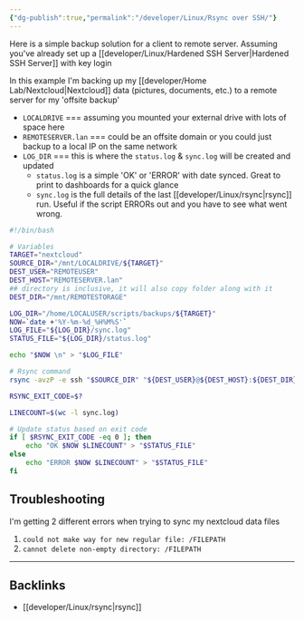 ```yaml
---
{"dg-publish":true,"permalink":"/developer/Linux/Rsync over SSH/"}
---
```



Here is a simple backup solution for a client to remote server. Assuming you've already set up a [[developer/Linux/Hardened SSH Server\|Hardened SSH Server]] with key login

In this example I'm backing up my [[developer/Home Lab/Nextcloud\|Nextcloud]] data (pictures, documents, etc.) to a remote server for my 'offsite backup'

- `LOCALDRIVE` === assuming you mounted your external drive with lots of space here
- `REMOTESERVER.lan` === could be an offsite domain or you could just backup to a local IP on the same network
- `LOG_DIR` === this is where the `status.log` & `sync.log` will be created and updated
	- `status.log` is a simple 'OK' or 'ERROR' with date synced. Great to print to dashboards for a quick glance
	- `sync.log` is the full details of the last [[developer/Linux/rsync\|rsync]] run. Useful if the script ERRORs out and you have to see what went wrong.

```bash
#!/bin/bash

# Variables
TARGET="nextcloud"
SOURCE_DIR="/mnt/LOCALDRIVE/${TARGET}"
DEST_USER="REMOTEUSER"
DEST_HOST="REMOTESERVER.lan"
## directory is inclusive, it will also copy folder along with it
DEST_DIR="/mnt/REMOTESTORAGE"

LOG_DIR="/home/LOCALUSER/scripts/backups/${TARGET}"
NOW=`date +'%Y-%m-%d_%H%M%S'`
LOG_FILE="${LOG_DIR}/sync.log" 
STATUS_FILE="${LOG_DIR}/status.log"

echo "$NOW \n" > "$LOG_FILE"

# Rsync command
rsync -avzP -e ssh "$SOURCE_DIR" "${DEST_USER}@${DEST_HOST}:${DEST_DIR}" >> "$LOG_FILE" 2>&1

RSYNC_EXIT_CODE=$?

LINECOUNT=$(wc -l sync.log)

# Update status based on exit code
if [ $RSYNC_EXIT_CODE -eq 0 ]; then
    echo "OK $NOW $LINECOUNT" > "$STATUS_FILE"
else
    echo "ERROR $NOW $LINECOUNT" > "$STATUS_FILE"
fi
```

## Troubleshooting

I'm getting 2 different errors when trying to sync my nextcloud data files
1. `could not make way for new regular file: /FILEPATH`
2. `cannot delete non-empty directory: /FILEPATH`

---
## Backlinks
- [[developer/Linux/rsync\|rsync]]